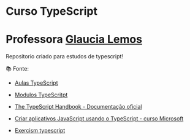 # Curso TypeScript
# Professora [Glaucia Lemos](https://github.com/glaucia86)

Repositorio criado para estudos de typescript!

📚 Fonte:

- [Aulas TypeScript](https://www.youtube.com/watch?v=u7K1sdnCv5Y&list=PLb2HQ45KP0Wsk-p_0c6ImqBAEFEY-LU9H)
- [Modulos TypeScritpt](https://github.com/glaucia86/curso-typescript-zero-to-hero)
- [The TypeScript Handbook - Documentação oficial](https://www.typescriptlang.org/docs/handbook/intro.html)
- [Criar aplicativos JavaScript usando o TypeScript - curso Microsoft](https://docs.microsoft.com/pt-br/learn/paths/build-javascript-applications-typescript/?WT.mc_id=javascript-23355-gllemos)

- [Exercism typescript](https://exercism.io/my/tracks/typescript)
